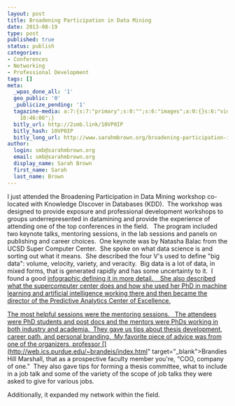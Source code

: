 ```yaml
---
layout: post
title: Broadening Participation in Data Mining
date: 2013-08-19 
type: post
published: true
status: publish
categories:
- Conferences
- Networking
- Professional Development
tags: []
meta:
  _wpas_done_all: '1'
  geo_public: '0'
  _publicize_pending: '1'
  tagazine-media: a:7:{s:7:"primary";s:0:"";s:6:"images";a:0:{}s:6:"videos";a:0:{}s:11:"image_count";i:0;s:6:"author";s:8:"54087163";s:7:"blog_id";s:8:"56602479";s:9:"mod_stamp";s:19:"2013-08-19
    18:46:06";}
  bitly_url: http://2smb.link/10VP0IP
  bitly_hash: 10VP0IP
  bitly_long_url: http://www.sarahmbrown.org/broadening-participation-in-data-mining/
author:
  login: smb@sarahmbrown.org
  email: smb@sarahmbrown.org
  display_name: Sarah Brown
  first_name: Sarah
  last_name: Brown
---
```

I just attended the Broadening Participation in Data Mining workshop co-located with Knowledge Discover in Databases (KDD).  The workshop was designed to provide exposure and professional development workshops to groups underrepresented in datamining and provide the experience of attending one of the top conferences in the field.   The program included two keynote talks, mentoring sessions, in the lab sessions and panels on publishing and career choices.  One keynote was by Natasha Balac from the UCSD Super Computer Center.  She spoke on what data science is and sorting out what it means.  She described the four V's used to define "big data": volume, velocity, variety, and veracity.  Big data is a lot of data, in mixed forms, that is generated rapidly and has some uncertainty to it.  I found a good <a title="4 V's of Big Data" href="http://s3.amazonaws.com/awesome.good.is/infographics/images/000/000/486/original/1374706574.jpg?1374706574" target="_blank">infographic defining it in more detail.    She also described what the supercomputer center does and how she used her PhD in machine learning and artificial intelligence working there and then became the director of the Predictive Analytics Center of Excellence.

The most helpful sessions were the mentoring sessions.   The attendees were PhD students and post docs and the mentors were PhDs working in both industry and academia.  They gave us tips about thesis development, career path, and personal branding.  My favorite piece of advice was from one of the organizers, professor [](http://web.ics.purdue.edu/~brandeis/index.html" target="_blank">Brandies Hill Marshall, that as a prospective faculty member you're, "COO, company of one."  They also gave tips for forming a thesis committee, what to include in a job talk and some of the variety of the scope of job talks they were asked to give for various jobs.

Additionally, it expanded my network within the field.
